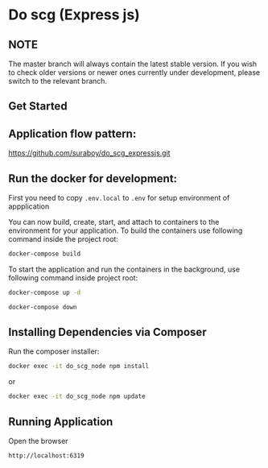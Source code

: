 Do scg (Express js)
======

NOTE
----
The master branch will always contain the latest stable version. If you wish to check older versions or newer ones currently under development, please switch to the relevant branch.

Get Started
-----------

Application flow pattern:
---------------------
https://github.com/suraboy/do_scg_expressjs.git

Run the docker for development:
---------------------
First you need to copy `.env.local` to `.env` for setup environment of appplication

You can now build, create, start, and attach to containers to the environment for your application. To build the containers use following command inside the project root:

```bash
docker-compose build
```

To start the application and run the containers in the background, use following command inside project root:

```bash
docker-compose up -d
```
```bash
docker-compose down
```

Installing Dependencies via Composer
------------------------------------
Run the composer installer:

```bash
docker exec -it do_scg_node npm install
```
or
```bash
docker exec -it do_scg_node npm update
```

Running Application
------------------------------------
Open the browser
```bash
http://localhost:6319
```

